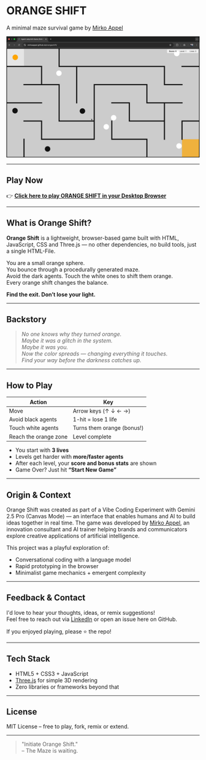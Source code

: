 # ORANGE SHIFT  
A minimal maze survival game by [Mirko Appel](https://www.linkedin.com/in/mirko-appel/) 

![Orange Shift](banner.png)

---

## Play Now

👉 **[Click here to play ORANGE SHIFT in your Desktop Browser](https://mirkoappel.github.io/Vibe-Coding-Browser-Game-Orange-Shift/)**

---

## What is Orange Shift?

**Orange Shift** is a lightweight, browser-based game built with HTML, JavaScript, CSS and Three.js — no other dependencies, no build tools, just a single HTML-File.

You are a small orange sphere.  
You bounce through a procedurally generated maze.  
Avoid the dark agents. Touch the white ones to shift them orange.  
Every orange shift changes the balance.

**Find the exit. Don’t lose your light.**

---

## Backstory

> _No one knows why they turned orange._  
> _Maybe it was a glitch in the system._  
> _Maybe it was you._  
> _Now the color spreads — changing everything it touches._  
> _Find your way before the darkness catches up._

---

## How to Play

| Action              | Key                    |
|---------------------|------------------------|
| Move                | Arrow keys (↑ ↓ ← →)   |
| Avoid black agents  | 1-hit = lose 1 life    |
| Touch white agents  | Turns them orange (bonus!) |
| Reach the orange zone | Level complete        |

- You start with **3 lives**
- Levels get harder with **more/faster agents**
- After each level, your **score and bonus stats** are shown
- Game Over? Just hit **“Start New Game”**

---

## Origin & Context

Orange Shift was created as part of a Vibe Coding Experiment with Gemini 2.5 Pro (Canvas Mode) — an interface that enables humans and AI to build ideas together in real time. The game was developed by [Mirko Appel](https://www.linkedin.com/in/mirko-appel/), an innovation consultant and AI trainer helping brands and communicators explore creative applications of artificial intelligence.

This project was a playful exploration of:
- Conversational coding with a language model
- Rapid prototyping in the browser
- Minimalist game mechanics + emergent complexity

---

## Feedback & Contact

I'd love to hear your thoughts, ideas, or remix suggestions!  
Feel free to reach out via [LinkedIn](https://www.linkedin.com/in/mirko-appel/) or open an issue here on GitHub.

If you enjoyed playing, please ⭐️ the repo!

---

## Tech Stack

- HTML5 + CSS3 + JavaScript
- [Three.js](https://threejs.org/) for simple 3D rendering
- Zero libraries or frameworks beyond that

---

## License

MIT License – free to play, fork, remix or extend.

---

> "Initiate Orange Shift."  
> – The Maze is waiting.
